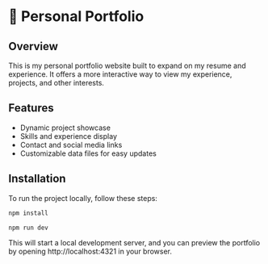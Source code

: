 # 🚀 Personal Portfolio

## Overview
This is my personal portfolio website built to expand on my resume and experience. It offers a more interactive way to view my experience, projects, and other interests.


## Features
- Dynamic project showcase
- Skills and experience display
- Contact and social media links
- Customizable data files for easy updates

## Installation

To run the project locally, follow these steps:

```sh
npm install
```

```sh
npm run dev
```
This will start a local development server, and you can preview the portfolio by opening http://localhost:4321 in your browser.